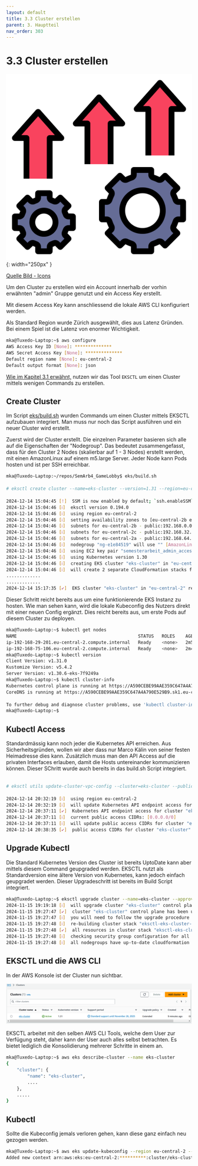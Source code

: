 ```yaml
---
layout: default
title: 3.3 Cluster erstellen
parent: 3. Hauptteil
nav_order: 303
---
```


# 3.3 Cluster erstellen

![Cluster erstellen](../ressources/icons/improvement.png){: width="250px" }

[Quelle Bild - Icons](./600-quellen.html#64-icons)

Um den Cluster zu erstellen wird ein Account innerhalb der vorhin erwähnten "admin" Gruppe genutzt und ein Access Key erstellt.

Mit diesem Access Key kann anschliessend die lokale AWS CLI konfiguriert werden.

Als Standard Region wurde Zürich ausgewählt, dies aus Latenz Gründen.
Bei einem Spiel ist die Latenz von enormer Wichtigkeit.

```bash
mka@Tuxedo-Laptop:~$ aws configure
AWS Access Key ID [None]: **************
AWS Secret Access Key [None]: **************
Default region name [None]: eu-central-2
Default output format [None]: json
```

[Wie im Kapitel 3.1 erwähnt,](./301-kubernetes-cluster.md) nutzen wir das Tool `EKSCTL` um einen Cluster mittels wenigen Commands zu erstellen.

## Create Cluster

Im Script [eks/build.sh](https://github.com/Euthal02/SemArb4_GameLobby/blob/main/eks/build.sh) wurden Commands um einen Cluster mittels EKSCTL aufzubauen integriert. Man muss nur noch das Script ausführen und ein neuer Cluster wird erstellt.

Zuerst wird der Cluster erstellt. Die einzelnen Parameter basieren sich alle auf die Eigenschaften der "Nodegroup". Das bedeutet zusammengefasst, dass für den Cluster 2 Nodes (skalierbar auf 1 - 3 Nodes) erstellt werden, mit einen AmazonLinux auf einem m5.large Server. Jeder Node kann Pods hosten und ist per SSH erreichbar.

```bash
mka@Tuxedo-Laptop:~/repos/SemArb4_GameLobby$ eks/build.sh

# eksctl create cluster --name=eks-cluster --version=1.31 --region=eu-central-2 --node-ami-family=AmazonLinux2 --nodes=2 --nodes-min=1 --nodes-max=3 --ssh-access --ssh-public-key=semesterarbeit_admin_access --max-pods-per-node=20 --enable-ssm --with-oidc

2024-12-14 15:04:45 [!]  SSM is now enabled by default; `ssh.enableSSM` is deprecated and will be removed in a future release
2024-12-14 15:04:46 [ℹ]  eksctl version 0.194.0
2024-12-14 15:04:46 [ℹ]  using region eu-central-2
2024-12-14 15:04:46 [ℹ]  setting availability zones to [eu-central-2b eu-central-2c eu-central-2a]
2024-12-14 15:04:46 [ℹ]  subnets for eu-central-2b - public:192.168.0.0/19 private:192.168.96.0/19
2024-12-14 15:04:46 [ℹ]  subnets for eu-central-2c - public:192.168.32.0/19 private:192.168.128.0/19
2024-12-14 15:04:46 [ℹ]  subnets for eu-central-2a - public:192.168.64.0/19 private:192.168.160.0/19
2024-12-14 15:04:46 [ℹ]  nodegroup "ng-e1e84519" will use "" [AmazonLinux2/1.30]
2024-12-14 15:04:46 [ℹ]  using EC2 key pair "semesterarbeit_admin_access"
2024-12-14 15:04:46 [ℹ]  using Kubernetes version 1.30
2024-12-14 15:04:46 [ℹ]  creating EKS cluster "eks-cluster" in "eu-central-2" region with managed nodes
2024-12-14 15:04:46 [ℹ]  will create 2 separate CloudFormation stacks for cluster itself and the initial managed nodegroup
.............
.............
2024-12-14 15:17:35 [✔]  EKS cluster "eks-cluster" in "eu-central-2" region is ready

```

Dieser Schritt reicht bereits aus um eine funktionierende EKS Instanz zu hosten. Wie man sehen kann, wird die lokale Kubeconfig des Nutzers direkt mit einer neuen Config ergänzt. Dies reicht bereits aus, um erste Pods auf diesem Cluster zu deployen.

``` bash
mka@Tuxedo-Laptop:~$ kubectl get nodes
NAME                                              STATUS   ROLES    AGE     VERSION
ip-192-168-29-201.eu-central-2.compute.internal   Ready    <none>   2m50s   v1.30.6-eks-94953ac
ip-192-168-75-106.eu-central-2.compute.internal   Ready    <none>   2m47s   v1.30.6-eks-94953ac
mka@Tuxedo-Laptop:~$ kubectl version
Client Version: v1.31.0
Kustomize Version: v5.4.2
Server Version: v1.30.6-eks-7f9249a
mka@Tuxedo-Laptop:~$ kubectl cluster-info
Kubernetes control plane is running at https://A590CEBE99AAE359C647A4A790E529B9.sk1.eu-central-2.eks.amazonaws.com
CoreDNS is running at https://A590CEBE99AAE359C647A4A790E529B9.sk1.eu-central-2.eks.amazonaws.com/api/v1/namespaces/kube-system/services/kube-dns:dns/proxy

To further debug and diagnose cluster problems, use 'kubectl cluster-info dump'.
mka@Tuxedo-Laptop:~$
```

## Kubectl Access

Standardmässig kann noch jeder die Kubernetes API erreichen. Aus Sicherheitsgründen, wollen wir aber dass nur Marco Kälin von seiner festen Heimadresse dies kann. Zusätzlich muss man den API Access auf die privaten Interfaces erlauben, damit die Hosts untereinander kommunizieren können. Dieser SChritt wurde auch bereits in das build.sh Script integriert.

```bash

# eksctl utils update-cluster-vpc-config --cluster=eks-cluster --public-access-cidrs=45.94.88.37/32 --private-access=true --approve

2024-12-14 20:32:19 [ℹ]  using region eu-central-2
2024-12-14 20:32:19 [ℹ]  will update Kubernetes API endpoint access for cluster "eks-cluster" in "eu-central-2" to: privateAccess=true, publicAccess=true
2024-12-14 20:37:11 [✔]  Kubernetes API endpoint access for cluster "eks-cluster" in "eu-central-2" has been updated to: privateAccess=true, publicAccess=true
2024-12-14 20:37:11 [ℹ]  current public access CIDRs: [0.0.0.0/0]
2024-12-14 20:37:11 [ℹ]  will update public access CIDRs for cluster "eks-cluster" in "eu-central-2" to: [45.94.88.37/32]
2024-12-14 20:38:35 [✔]  public access CIDRs for cluster "eks-cluster" in "eu-central-2" have been updated to: [45.94.88.37/32]
```

## Upgrade Kubectl

Die Standard Kubernetes Version des Cluster ist bereits UptoDate kann aber mittels diesem Command geupgraded werden. EKSCTL nutzt als Standardversion eine ältere Version von Kubernetes, kann jedoch einfach geupgradet werden. Dieser Upgradeschritt ist bereits im Build Script integriert.

```bash
mka@Tuxedo-Laptop:~$ eksctl upgrade cluster --name=eks-cluster --approve
2024-11-15 19:19:18 [ℹ]  will upgrade cluster "eks-cluster" control plane from current version "1.30" to "1.31"
2024-11-15 19:27:47 [✔]  cluster "eks-cluster" control plane has been upgraded to version "1.31"
2024-11-15 19:27:47 [ℹ]  you will need to follow the upgrade procedure for all of nodegroups and add-ons
2024-11-15 19:27:48 [ℹ]  re-building cluster stack "eksctl-eks-cluster-cluster"
2024-11-15 19:27:48 [✔]  all resources in cluster stack "eksctl-eks-cluster-cluster" are up-to-date
2024-11-15 19:27:48 [ℹ]  checking security group configuration for all nodegroups
2024-11-15 19:27:48 [ℹ]  all nodegroups have up-to-date cloudformation templates
```

## EKSCTL und die AWS CLI

In der AWS Konsole ist der Cluster nun sichtbar.

![EKS Cluster Up](../ressources/images/aws/eks_cluster_up.PNG)

EKSCTL arbeitet mit den selben AWS CLI Tools, welche dem User zur Verfügung steht, daher kann der User auch alles selbst betrachten.
Es bietet lediglich die Konsolidierung mehrerer Schritte in einem an.

```bash
mka@Tuxedo-Laptop:~$ aws eks describe-cluster --name eks-cluster
{
    "cluster": {
        "name": "eks-cluster",
        ....
    },
    .....
}
```

## Kubectl

Sollte die Kubeconfig jemals verloren gehen, kann diese ganz einfach neu gezogen werden.

```bash
mka@Tuxedo-Laptop:~$ aws eks update-kubeconfig --region eu-central-2 --name eks-cluster
Added new context arn:aws:eks:eu-central-2:**********:cluster/eks-cluster to /home/mka/.kube/config
```
